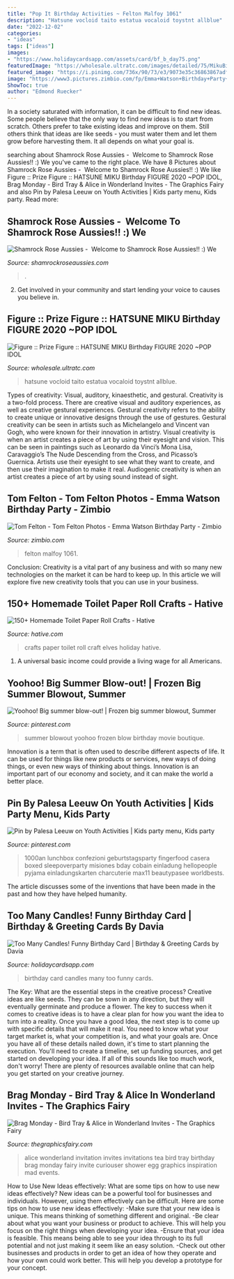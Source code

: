 ```yaml
---
title: "Pop It Birthday Activities ~ Felton Malfoy 1061"
description: "Hatsune vocloid taito estatua vocaloid toystnt allblue"
date: "2022-12-02"
categories:
- "ideas"
tags: ["ideas"]
images:
- "https://www.holidaycardsapp.com/assets/card/bf_b_day75.png"
featuredImage: "https://wholesale.ultratc.com/images/detailed/75/MikuBirthday2020_ZMG_0517.JPG"
featured_image: "https://i.pinimg.com/736x/90/73/e3/9073e35c36863867adf9419fd8c4c510--summer-birthday-birthday-parties.jpg"
image: "https://www3.pictures.zimbio.com/fp/Emma+Watson+Birthday+Party+WQjxK0zh6Cux.jpg"
ShowToc: true
author: "Edmond Ruecker"
---
```



In a society saturated with information, it can be difficult to find new ideas. Some people believe that the only way to find new ideas is to start from scratch. Others prefer to take existing ideas and improve on them. Still others think that ideas are like seeds - you must water them and let them grow before harvesting them. It all depends on what your goal is.

	

		
searching about Shamrock Rose Aussies - ﻿﻿﻿ Welcome to Shamrock Rose Aussies!! :) We you've came to the right place. We have 8 Pictures about Shamrock Rose Aussies - ﻿﻿﻿ Welcome to Shamrock Rose Aussies!! :) We like Figure :: Prize Figure :: HATSUNE MIKU Birthday FIGURE 2020 ~POP IDOL, Brag Monday - Bird Tray &amp; Alice in Wonderland Invites - The Graphics Fairy and also Pin by Palesa Leeuw on Youth Activities | Kids party menu, Kids party. Read more:
		
    
## Shamrock Rose Aussies - ﻿﻿﻿ Welcome To Shamrock Rose Aussies!! :) We

<img loading=lazy src="http://shamrockroseaussies.com/yahoo_site_admin/assets/images/DSC_0057.67200721_std.JPG" onerror="this.onerror=null;this.src='https://tse1.mm.bing.net/th?id=OIP.frxP2Yo9x5koqhpba3nYWQHaFS&amp;pid=15.1';" alt="Shamrock Rose Aussies - ﻿﻿﻿ Welcome to Shamrock Rose Aussies!! :) We">

_Source: shamrockroseaussies.com_

>. 

	

2. Get involved in your community and start lending your voice to causes you believe in.

    
## Figure :: Prize Figure :: HATSUNE MIKU Birthday FIGURE 2020 ~POP IDOL

<img loading=lazy src="https://wholesale.ultratc.com/images/detailed/75/MikuBirthday2020_ZMG_0517.JPG" onerror="this.onerror=null;this.src='https://tse2.mm.bing.net/th?id=OIP.WrZAuFaEW0slMbWuH94uigHaLH&amp;pid=15.1';" alt="Figure :: Prize Figure :: HATSUNE MIKU Birthday FIGURE 2020 ~POP IDOL">

_Source: wholesale.ultratc.com_

>hatsune vocloid taito estatua vocaloid toystnt allblue. 

	

Types of creativity: Visual, auditory, kinaesthetic, and gestural.
Creativity is a two-fold process. There are creative visual and auditory experiences, as well as creative gestural experiences. Gestural creativity refers to the ability to create unique or innovative designs through the use of gestures. Gestural creativity can be seen in artists such as Michelangelo and Vincent van Gogh, who were known for their innovation in artistry. Visual creativity is when an artist creates a piece of art by using their eyesight and vision. This can be seen in paintings such as Leonardo da Vinci’s Mona Lisa, Caravaggio’s The Nude Descending from the Cross, and Picasso’s Guernica. Artists use their eyesight to see what they want to create, and then use their imagination to make it real. Audiogenic creativity is when an artist creates a piece of art by using sound instead of sight.

    
## Tom Felton - Tom Felton Photos - Emma Watson Birthday Party - Zimbio

<img loading=lazy src="https://www3.pictures.zimbio.com/fp/Emma+Watson+Birthday+Party+WQjxK0zh6Cux.jpg" onerror="this.onerror=null;this.src='https://tse4.mm.bing.net/th?id=OIP.RbvsyHcJzZdSVllgNdfHuAHaLY&amp;pid=15.1';" alt="Tom Felton - Tom Felton Photos - Emma Watson Birthday Party - Zimbio">

_Source: zimbio.com_

>felton malfoy 1061. 

	

Conclusion:
Creativity is a vital part of any business and with so many new technologies on the market it can be hard to keep up. In this article we will explore five new creativity tools that you can use in your business.

    
## 150+ Homemade Toilet Paper Roll Crafts - Hative

<img loading=lazy src="https://hative.com/wp-content/uploads/2014/03/toilet-paper-roll-crafts/15-holiday-elves-craft.jpg" onerror="this.onerror=null;this.src='https://tse2.mm.bing.net/th?id=OIP.Iw-Mfm37Tq-mls--NlNeQwHaJ4&amp;pid=15.1';" alt="150+ Homemade Toilet Paper Roll Crafts - Hative">

_Source: hative.com_

>crafts paper toilet roll craft elves holiday hative. 

	

1. A universal basic income could provide a living wage for all Americans.

    
## Yoohoo! Big Summer Blow-out! | Frozen Big Summer Blowout, Summer

<img loading=lazy src="https://i.pinimg.com/736x/90/73/e3/9073e35c36863867adf9419fd8c4c510--summer-birthday-birthday-parties.jpg" onerror="this.onerror=null;this.src='https://tse4.mm.bing.net/th?id=OIP.v2dmVtrICOQMZvTb5rv3CQDMEy&amp;pid=15.1';" alt="Yoohoo! Big summer blow-out! | Frozen big summer blowout, Summer">

_Source: pinterest.com_

>summer blowout yoohoo frozen blow birthday movie boutique. 

	

Innovation is a term that is often used to describe different aspects of life. It can be used for things like new products or services, new ways of doing things, or even new ways of thinking about things. Innovation is an important part of our economy and society, and it can make the world a better place.

    
## Pin By Palesa Leeuw On Youth Activities | Kids Party Menu, Kids Party

<img loading=lazy src="https://i.pinimg.com/736x/b5/b4/30/b5b430035b7a0e35a79294f31bd02c30.jpg" onerror="this.onerror=null;this.src='https://tse2.mm.bing.net/th?id=OIP.o616SXllvrcND_gRZTg2dwHaJ3&amp;pid=15.1';" alt="Pin by Palesa Leeuw on Youth Activities | Kids party menu, Kids party">

_Source: pinterest.com_

>1000an lunchbox confezioni geburtstagsparty fingerfood casera boxed sleepoverparty misiones bday cobain einladung hellopeople pyjama einladungskarten charcuterie max11 beautypasee worldbests. 

	

The article discusses some of the inventions that have been made in the past and how they have helped humanity.

    
## Too Many Candles! Funny Birthday Card | Birthday &amp; Greeting Cards By Davia

<img loading=lazy src="https://www.holidaycardsapp.com/assets/card/bf_b_day75.png" onerror="this.onerror=null;this.src='https://tse2.mm.bing.net/th?id=OIP.PS5z0RQm34-5TwfnZSbftgAAAA&amp;pid=15.1';" alt="Too Many Candles! Funny Birthday Card | Birthday &amp; Greeting Cards by Davia">

_Source: holidaycardsapp.com_

>birthday card candles many too funny cards. 

	

The Key: What are the essential steps in the creative process?
Creative ideas are like seeds. They can be sown in any direction, but they will eventually germinate and produce a flower. The key to success when it comes to creative ideas is to have a clear plan for how you want the idea to turn into a reality. Once you have a good Idea, the next step is to come up with specific details that will make it real. You need to know what your target market is, what your competition is, and what your goals are. Once you have all of these details nailed down, it's time to start planning the execution. You'll need to create a timeline, set up funding sources, and get started on developing your idea. If all of this sounds like too much work, don't worry! There are plenty of resources available online that can help you get started on your creative journey.

    
## Brag Monday - Bird Tray &amp; Alice In Wonderland Invites - The Graphics Fairy

<img loading=lazy src="https://thegraphicsfairy.com/wp-content/uploads/blogger/-yVapxpIWpw4/TojyF66dEYI/AAAAAAAAOP4/uX3iB_kYX5A/s1600/alice+invites.jpg" onerror="this.onerror=null;this.src='https://tse4.mm.bing.net/th?id=OIP.4Rub8AlUCIjf0vu76xtrfQHaM-&amp;pid=15.1';" alt="Brag Monday - Bird Tray &amp; Alice in Wonderland Invites - The Graphics Fairy">

_Source: thegraphicsfairy.com_

>alice wonderland invitation invites invitations tea bird tray birthday brag monday fairy invite curiouser shower egg graphics inspiration mad events. 

	

How to Use New Ideas effectively: What are some tips on how to use new ideas effectively?
New ideas can be a powerful tool for businesses and individuals. However, using them effectively can be difficult. Here are some tips on how to use new ideas effectively: 
-Make sure that your new idea is unique. This means thinking of something different and original. 
-Be clear about what you want your business or product to achieve. This will help you focus on the right things when developing your idea. 
-Ensure that your idea is feasible. This means being able to see your idea through to its full potential and not just making it seem like an easy solution. 
-Check out other businesses and products in order to get an idea of how they operate and how your own could work better. This will help you develop a prototype for your concept.

